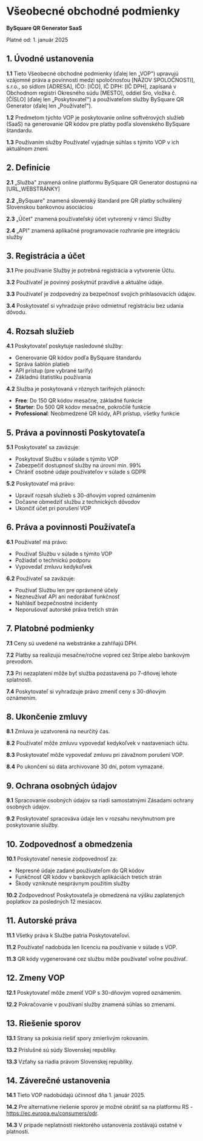 # Všeobecné obchodné podmienky
**BySquare QR Generator SaaS**

Platné od: 1. január 2025

## 1. Úvodné ustanovenia

**1.1** Tieto Všeobecné obchodné podmienky (ďalej len „VOP") upravujú vzájomné práva a povinnosti medzi spoločnosťou [NÁZOV SPOLOČNOSTI], s.r.o., so sídlom [ADRESA], IČO: [IČO], IČ DPH: [IČ DPH], zapísaná v Obchodnom registri Okresného súdu [MESTO], oddiel Sro, vložka č. [ČÍSLO] (ďalej len „Poskytovateľ") a používateľom služby BySquare QR Generator (ďalej len „Používateľ").

**1.2** Predmetom týchto VOP je poskytovanie online softvérových služieb (SaaS) na generovanie QR kódov pre platby podľa slovenského BySquare štandardu.

**1.3** Používaním služby Používateľ vyjadruje súhlas s týmito VOP v ich aktuálnom znení.

## 2. Definície

**2.1** „Služba" znamená online platformu BySquare QR Generator dostupnú na [URL_WEBSTRÁNKY]

**2.2** „BySquare" znamená slovenský štandard pre QR platby schválený Slovenskou bankovnou asociáciou

**2.3** „Účet" znamená používateľský účet vytvorený v rámci Služby

**2.4** „API" znamená aplikačné programovacie rozhranie pre integráciu služby

## 3. Registrácia a účet

**3.1** Pre používanie Služby je potrebná registrácia a vytvorenie Účtu.

**3.2** Používateľ je povinný poskytnúť pravdivé a aktuálne údaje.

**3.3** Používateľ je zodpovedný za bezpečnosť svojich prihlasovacích údajov.

**3.4** Poskytovateľ si vyhradzuje právo odmietnuť registráciu bez udania dôvodu.

## 4. Rozsah služieb

**4.1** Poskytovateľ poskytuje nasledovné služby:
- Generovanie QR kódov podľa BySquare štandardu
- Správa šablón platieb
- API prístup (pre vybrané tarify)
- Základnú štatistiku používania

**4.2** Služba je poskytovaná v rôznych tarifných plánoch:
- **Free**: Do 150 QR kódov mesačne, základné funkcie
- **Starter**: Do 500 QR kódov mesačne, pokročilé funkcie
- **Professional**: Neobmedzené QR kódy, API prístup, všetky funkcie

## 5. Práva a povinnosti Poskytovateľa

**5.1** Poskytovateľ sa zaväzuje:
- Poskytovať Službu v súlade s týmito VOP
- Zabezpečiť dostupnosť služby na úrovni min. 99%
- Chrániť osobné údaje používateľov v súlade s GDPR

**5.2** Poskytovateľ má právo:
- Upraviť rozsah služieb s 30-dňovým vopred oznámením
- Dočasne obmedziť službu z technických dôvodov
- Ukončiť účet pri porušení VOP

## 6. Práva a povinnosti Používateľa

**6.1** Používateľ má právo:
- Používať Službu v súlade s týmito VOP
- Požiadať o technickú podporu
- Vypovedať zmluvu kedykoľvek

**6.2** Používateľ sa zaväzuje:
- Používať Službu len pre oprávnené účely
- Nezneužívať API ani nedorábať funkčnosť
- Nahlásiť bezpečnostné incidenty
- Neporušovať autorské práva tretích strán

## 7. Platobné podmienky

**7.1** Ceny sú uvedené na webstránke a zahŕňajú DPH.

**7.2** Platby sa realizujú mesačne/ročne vopred cez Stripe alebo bankovým prevodom.

**7.3** Pri nezaplatení môže byť služba pozastavená po 7-dňovej lehote splatnosti.

**7.4** Poskytovateľ si vyhradzuje právo zmeniť ceny s 30-dňovým oznámením.

## 8. Ukončenie zmluvy

**8.1** Zmluva je uzatvorená na neurčitý čas.

**8.2** Používateľ môže zmluvu vypovedať kedykoľvek v nastaveniach účtu.

**8.3** Poskytovateľ môže vypovedať zmluvu pri závažnom porušení VOP.

**8.4** Po ukončení sú dáta archivované 30 dní, potom vymazané.

## 9. Ochrana osobných údajov

**9.1** Spracovanie osobných údajov sa riadi samostatnými Zásadami ochrany osobných údajov.

**9.2** Poskytovateľ spracováva údaje len v rozsahu nevyhnutnom pre poskytovanie služby.

## 10. Zodpovednosť a obmedzenia

**10.1** Poskytovateľ nenesie zodpovednosť za:
- Nepresné údaje zadané používateľom do QR kódov
- Funkčnosť QR kódov v bankových aplikáciách tretích strán
- Škody vzniknuté nesprávnym použitím služby

**10.2** Zodpovednosť Poskytovateľa je obmedzená na výšku zaplatených poplatkov za posledných 12 mesiacov.

## 11. Autorské práva

**11.1** Všetky práva k Službe patria Poskytovateľovi.

**11.2** Používateľ nadobúda len licenciu na používanie v súlade s VOP.

**11.3** QR kódy vygenerované cez službu môže používateľ voľne používať.

## 12. Zmeny VOP

**12.1** Poskytovateľ môže zmeniť VOP s 30-dňovým vopred oznámením.

**12.2** Pokračovanie v používaní služby znamená súhlas so zmenami.

## 13. Riešenie sporov

**13.1** Strany sa pokúsia riešiť spory zmierlivým rokovaním.

**13.2** Príslušné sú súdy Slovenskej republiky.

**13.3** Vzťahy sa riadia právom Slovenskej republiky.

## 14. Záverečné ustanovenia

**14.1** Tieto VOP nadobúdajú účinnosť dňa 1. január 2025.

**14.2** Pre alternatívne riešenie sporov je možné obrátiť sa na platformu RS - https://ec.europa.eu/consumers/odr.

**14.3** V prípade neplatnosti niektorého ustanovenia zostávajú ostatné v platnosti.
